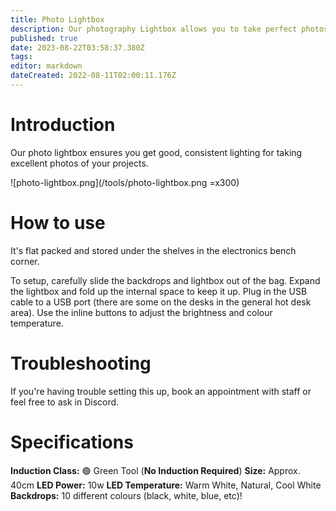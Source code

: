 ```yaml
---
title: Photo Lightbox
description: Our photography Lightbox allows you to take perfect photos of your projects (as long as they fit inside)!
published: true
date: 2023-08-22T03:58:37.380Z
tags: 
editor: markdown
dateCreated: 2022-08-11T02:00:11.176Z
---
```


# Introduction
Our photo lightbox ensures you get good, consistent lighting for taking excellent photos of your projects.

![photo-lightbox.png](/tools/photo-lightbox.png =x300)

# How to use
It's flat packed and stored under the shelves in the electronics bench corner.

To setup, carefully slide the backdrops and lightbox out of the bag. Expand the lightbox and fold up the internal space to keep it up. Plug in the USB cable to a USB port (there are some on the desks in the general hot desk area). Use the inline buttons to adjust the brightness and colour temperature.

# Troubleshooting
If you're having trouble setting this up, book an appointment with staff or feel free to ask in Discord.

# Specifications
**Induction Class:** 🟢 Green Tool (**No Induction Required**)
**Size:** Approx. 40cm
**LED Power:** 10w
**LED Temperature:** Warm White, Natural, Cool White
**Backdrops:** 10 different colours (black, white, blue, etc)!